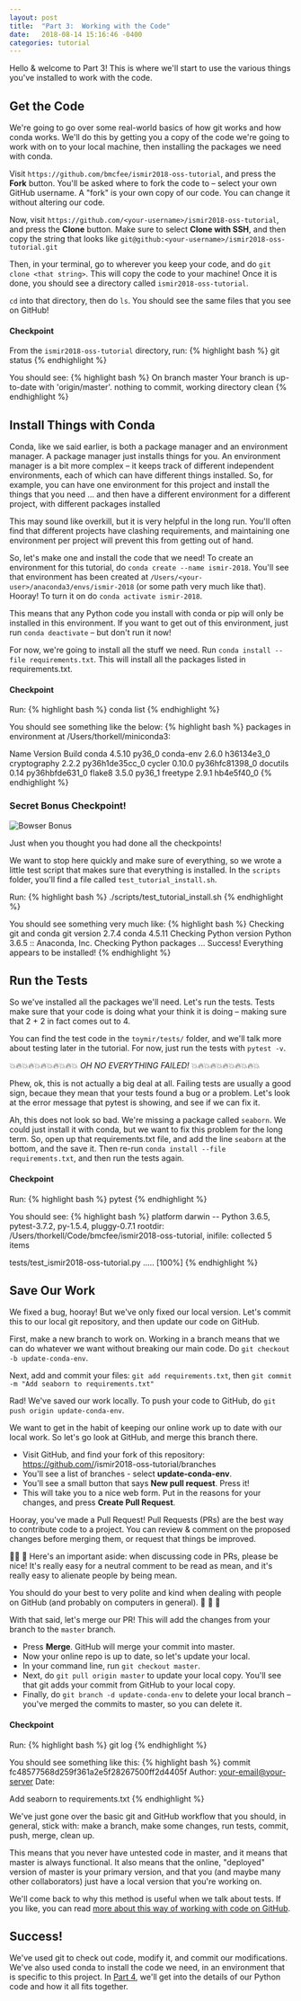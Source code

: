 ```yaml
---
layout: post
title:  "Part 3:  Working with the Code"
date:   2018-08-14 15:16:46 -0400
categories: tutorial
---
```

Hello & welcome to Part 3!  This is where we'll start to use the various things you've installed to work with the code.

## Get the Code

We're going to go over some real-world basics of how git works and how conda works.
We'll do this by getting you a copy of the code we're going to work with on to your local machine, then installing the packages we need with conda.

Visit `https://github.com/bmcfee/ismir2018-oss-tutorial`, and press the **Fork** button.  You'll be asked where to fork the code to – select your own GitHub username.  A "fork" is your own copy of our code.  You can change it without altering our code.

Now, visit `https://github.com/<your-username>/ismir2018-oss-tutorial`, and press the **Clone** button.  Make sure to select **Clone with SSH**, and then copy the string that looks like `git@github:<your-username>/ismir2018-oss-tutorial.git`

Then, in your terminal, go to wherever you keep your code, and do `git clone <that string>`.  This will copy the code to your machine!  Once it is done, you should see a directory called `ismir2018-oss-tutorial`.  

`cd` into that directory, then do `ls`.  You should see the same files that you see on GitHub!

#### Checkpoint

From the `ismir2018-oss-tutorial` directory, run:
{% highlight bash %}
git status
{% endhighlight %}

You should see:
{% highlight bash %}
On branch master
Your branch is up-to-date with 'origin/master'.
nothing to commit, working directory clean
{% endhighlight %}


## Install Things with Conda

Conda, like we said earlier, is both a package manager and an environment manager.  A package manager just installs things for you.  An environment manager is a bit more complex – it keeps track of different independent environments, each of which can have different things installed.
So, for example, you can have one environment for this project and install the things that you need ... and then have a different environment for a different project, with different packages installed

This may sound like overkill, but it is very helpful in the long run.  You'll often find that different projects have clashing requirements, and maintaining one environment per project will prevent this from getting out of hand.

So, let's make one and install the code that we need!  To create an environment for this tutorial, do  `conda create --name ismir-2018`.  You'll see that environment has been created at `/Users/<your-user>/anaconda3/envs/ismir-2018` (or some path very much like that).
Hooray!  To turn it on do `conda activate ismir-2018`.

This means that any Python code you install with conda or pip will only be installed in this environment.  If you want to get out of this environment, just run `conda deactivate` – but don't run it now!

For now, we're going to install all the stuff we need.  Run `conda install --file requirements.txt`.  This will install all the packages listed in requirements.txt.

#### Checkpoint

Run:
{% highlight bash %}
conda list
{% endhighlight %}

You should see something like the below:
{% highlight bash %}
packages in environment at /Users/thorkell/miniconda3:

 Name                    Version                   Build
conda                     4.5.10                   py36_0
conda-env                 2.6.0                h36134e3_0
cryptography              2.2.2            py36h1de35cc_0
cycler                    0.10.0           py36hfc81398_0
docutils                  0.14             py36hbfde631_0
flake8                    3.5.0                    py36_1
freetype                  2.9.1                hb4e5f40_0
{% endhighlight %}


### Secret Bonus Checkpoint!

![Bowser Bonus](https://i.ytimg.com/vi/tWWesdluPko/maxresdefault.jpg)

Just when you thought you had done all the checkpoints!

We want to stop here quickly and make sure of everything, so we wrote a little test script that makes sure that everything is installed.
In the `scripts` folder, you'll find a file called `test_tutorial_install.sh`.  

Run:
{% highlight bash %}
./scripts/test_tutorial_install.sh
{% endhighlight %}

You should see something very much like:
{% highlight bash %}
Checking git and conda
git version 2.7.4
conda 4.5.11
Checking Python version
Python 3.6.5 :: Anaconda, Inc.
Checking Python packages ...
Success! Everything appears to be installed!
{% endhighlight %}

## Run the Tests

So we've installed all the packages we'll need.  Let's run the tests.  Tests make sure that your code is doing what your think it is doing – making sure that 2 + 2 in fact comes out to 4.

You can find the test code in the `toymir/tests/` folder, and we'll talk more about testing later in the tutorial.  For now, just run the tests with `pytest -v`.

💥🔥💥🔥💥🔥💥🔥💥🔥💥 _OH NO EVERYTHING FAILED!_ 💥🔥💥🔥💥🔥💥🔥💥🔥💥

Phew, ok, this is not actually a big deal at all.  Failing tests are usually a good sign, becaue they mean that your tests found a bug or a problem.  Let's look at the error message that pytest is showing, and see if we can fix it.

Ah, this does not look so bad.  We're missing a package called `seaborn`.  We could just install it with conda, but we want to fix this problem for the long term.  So, open up that requirements.txt file, and add the line `seaborn` at the bottom, and the save it.  Then re-run `conda install --file requirements.txt`, and then run the tests again.

#### Checkpoint

Run:
{% highlight bash %}
pytest
{% endhighlight %}

You should see:
{% highlight bash %}
platform darwin -- Python 3.6.5, pytest-3.7.2, py-1.5.4, pluggy-0.7.1
rootdir: /Users/thorkell/Code/bmcfee/ismir2018-oss-tutorial, inifile:
collected 5 items

tests/test_ismir2018-oss-tutorial.py .....          	                        [100%]
{% endhighlight %}


## Save Our Work

We fixed a bug, hooray!  But we've only fixed our local version.  Let's commit this to our local git repository, and then update our code on GitHub.

First, make a new branch to work on. Working in a branch means that we can do whatever we want without breaking our main code.  Do `git checkout -b update-conda-env`.

Next, add and commit your files:  `git add requirements.txt`, then `git commit -m "Add seaborn to requirements.txt"`

Rad!  We've saved our work locally.  To push your code to GitHub, do `git push origin update-conda-env`.

We want to get in the habit of keeping our online work up to date with our local work.  So let's go look at GitHub, and merge this branch there.
- Visit GitHub, and find your fork of this repository:  https://github.com/<your-github-username>/ismir2018-oss-tutorial/branches
- You'll see a list of branches - select **update-conda-env**.
- You'll see a small button that says **New pull request**.  Press it!
- This will take you to a nice web form.  Put in the reasons for your changes, and press **Create Pull Request**.

Hooray, you've made a Pull Request!  Pull Requests (PRs) are the best way to contribute code to a project.  You can review & comment on the proposed changes before merging them, or request that things be improved.

🙏🙏 🙏  Here's an important aside:  when discussing code in PRs, please be nice!  It's really easy for a neutral comment to be read as mean, and it's really easy to alienate people by being mean.

You should do your best to very polite and kind when dealing with people on GitHub (and probably on computers in general). 🙏 🙏 🙏 

With that said, let's merge our PR!  This will add the changes from your branch to the `master` branch.
- Press **Merge**.  GitHub will merge your commit into master.  
- Now your online repo is up to date, so let's update your local.
- In your command line, run `git checkout master`.
- Next, do `git pull origin master` to update your local copy.  You'll see that git adds your commit from GitHub to your local copy.
- Finally, do `git branch -d update-conda-env` to delete your local branch – you've merged the commits to master, so you can delete it.

#### Checkpoint

Run:
{% highlight bash %}
git log
{% endhighlight %}

You should see something like this:
{% highlight bash %}
commit fc48577568d259f361a2e5f28267500ff2d4405f
Author: <Your Name> <your-email@your-server>
Date:   <today>

Add seaborn to requirements.txt
{% endhighlight %}

We've just gone over the basic git and GitHub workflow that you should, in general, stick with: make a branch, make some changes, run tests, commit, push, merge, clean up.

This means that you never have untested code in master, and it means that master is always functional.  It also means that the online, "deployed" version of master is your primary version, and that you (and maybe many other collaborators) just have a local version that you're working on.

We'll come back to why this method is useful when we talk about tests.  If you like, you can read [more about this way of working with code on GitHub][github-flow].

## Success!

We've used git to check out code, modify it, and commit our modifications.  We've also used conda to install the code we need, in an environment that is specific to this project.  In [Part 4][tutorial-part-4], we'll get into the details of our Python code and how it all fits together.

[github-flow]: https://guides.github.com/introduction/flow/
[tutorial-part-4]: https://bmcfee.github.io/ismir2018-oss-tutorial/tutorial/2018/08/13/part-4.html 
